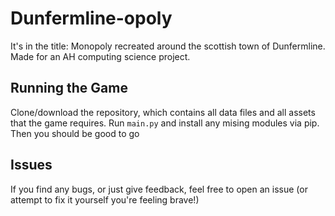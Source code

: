 # Dunfermline-opoly
It's in the title: Monopoly recreated around the scottish town of Dunfermline. Made for an AH computing science project.

## Running the Game
Clone/download the repository, which contains all data files and all assets that the game requires. Run `main.py` and install any mising modules via pip. Then you should be good to go

## Issues
If you find any bugs, or just give feedback, feel free to open an issue (or attempt to fix it yourself you're feeling brave!)

